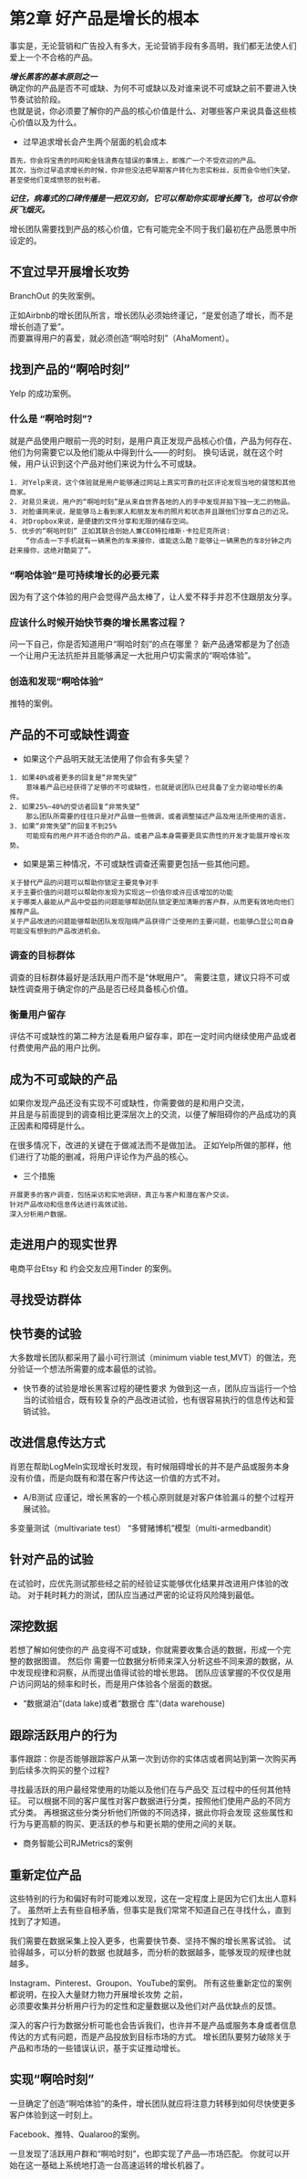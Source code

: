 # 第2章 好产品是增长的根本

事实是，无论营销和广告投入有多大，无论营销手段有多高明，我们都无法使人们爱上一个不合格的产品。

***增长黑客的基本原则之一***  
确定你的产品是否不可或缺、为何不可或缺以及对谁来说不可或缺之前不要进入快节奏试验阶段。  
也就是说，你必须要了解你的产品的核心价值是什么、对哪些客户来说具备这些核心价值以及为什么。

* 过早追求增长会产生两个层面的机会成本
```text
首先，你会将宝贵的时间和金钱浪费在错误的事情上，即推广一个不受欢迎的产品。
其次，当你过早追求增长的时候，你非但没法把早期客户转化为忠实粉丝，反而会令他们失望，甚至使他们变成愤怒的批判者。
```

***记住，病毒式的口碑传播是一把双刃剑，它可以帮助你实现增长腾飞，也可以令你灰飞烟灭。***

增长团队需要找到产品的核心价值，它有可能完全不同于我们最初在产品愿景中所设定的。

## 不宜过早开展增长攻势

BranchOut 的失败案例。

正如Airbnb的增长团队所言，增长团队必须始终谨记，“是爱创造了增长，而不是增长创造了爱”。  
而要赢得用户的喜爱，就必须创造“啊哈时刻”（AhaMoment）。

## 找到产品的“啊哈时刻”

Yelp 的成功案例。

### 什么是 “啊哈时刻”?

就是产品使用户眼前一亮的时刻，是用户真正发现产品核心价值，产品为何存在、他们为何需要它以及他们能从中得到什么——的时刻。
换句话说，就在这个时候，用户认识到这个产品对他们来说为什么不可或缺。

```text
1. 对Yelp来说，这个体验就是用户能够通过网站上真实可靠的社区评论发现当地的餐馆和其他商家。
2. 对易贝来说，用户的“啊哈时刻”是从来自世界各地的人的手中发现并拍下独一无二的物品。
3. 对脸谱网来说，是能够马上看到家人和朋友发布的照片和状态并且跟他们分享自己的近况。
4. 对Dropbox来说，是便捷的文件分享和无限的储存空间。
5. 优步的“啊哈时刻” 正如其联合创始人兼CEO特拉维斯·卡拉尼克所说:
	“你点击一下手机就有一辆黑色的车来接你，谁能这么酷？能够让一辆黑色的车8分钟之内赶来接你，这绝对酷毙了”。
```

### “啊哈体验”是可持续增长的必要元素

因为有了这个体验的用户会觉得产品太棒了，让人爱不释手并忍不住跟朋友分享。

### 应该什么时候开始快节奏的增长黑客过程？

问一下自己，你是否知道用户“啊哈时刻”的点在哪里？
新产品通常都是为了创造一个让用户无法抗拒并且能够满足一大批用户切实需求的“啊哈体验”。

### 创造和发现“啊哈体验”

推特的案例。

## 产品的不可或缺性调查

* 如果这个产品明天就无法使用了你会有多失望？
```text
1. 如果40%或者更多的回复是“非常失望”
	意味着产品已经获得了足够的不可或缺性，也就是说团队已经具备了全力驱动增长的条件。
2. 如果25%~40%的受访者回复“非常失望”
    那么团队所需要的往往只是对产品做一些微调，或者调整描述产品及用法所使用的语言。
3. 如果“非常失望”的回复不到25%
	可能现有的用户并不适合你的产品，或者产品本身需要更具实质性的开发才能展开增长攻势。
```

* 如果是第三种情况，不可或缺性调查还需要更包括一些其他问题。

```text
关于替代产品的问题可以帮助你锁定主要竞争对手
关于主要价值的问题可以帮助你发现为实现这一价值你或许应该增加的功能
关于哪类人最能从产品中受益的问题能够帮助团队锁定更加清晰的客户群，从而更有效地向他们推荐产品。
关于产品改进的问题能够帮助团队发现阻碍产品获得广泛使用的主要问题，也能够凸显公司自身可能没有想到的产品改进机会。
```

### 调查的目标群体

调查的目标群体最好是活跃用户而不是“休眠用户”。
需要注意，建议只将不可或缺性调查用于确定你的产品是否已经具备核心价值。

### 衡量用户留存

评估不可或缺性的第二种方法是看用户留存率，即在一定时间内继续使用产品或者付费使用产品的用户比例。

## 成为不可或缺的产品

如果你发现产品还没有实现不可或缺性，你需要做的是和用户交流，  
并且是与前面提到的调查相比更深层次上的交流，以便了解阻碍你的产品成功的真正因素和障碍是什么。

在很多情况下，改进的关键在于做减法而不是做加法。
正如Yelp所做的那样，他们进行了功能的删减，将用户评论作为产品的核心。

* 三个措施
```text
开展更多的客户调查，包括采访和实地调研，真正与客户和潜在客户交谈。
针对产品改动和信息传达进行高效试验。
深入分析用户数据。
```

## 走进用户的现实世界

电商平台Etsy 和 约会交友应用Tinder 的案例。

## 寻找受访群体

## 快节奏的试验

大多数增长团队都采用了最小可行测试（minimum viable test,MVT）的做法，充分验证一个想法所需要的成本最低的试验。

* 快节奏的试验是增长黑客过程的硬性要求
为做到这一点，团队应当运行一个恰当的试验组合，既有较复杂的产品改进试验，也有很容易执行的信息传达和营销试验。

## 改进信息传达方式

肖恩在帮助LogMeIn实现增长时发现，有时候阻碍增长的并不是产品或服务本身没有价值，而是向既有和潜在客户传达这一价值的方式不对。

* A/B测试
应谨记，增长黑客的一个核心原则就是对客户体验漏斗的整个过程开展试验。

多变量测试（multivariate test）
“多臂赌博机”模型（multi-armedbandit）

## 针对产品的试验

在试验时，应优先测试那些经之前的经验证实能够优化结果并改进用户体验的改动。
对于耗时耗力的测试，团队应当通过严密的论证将风险降到最低。

## 深挖数据

若想了解如何使你的产 品变得不可或缺，你就需要收集合适的数据，形成一个完整的数据图谱。
然后你 需要一位数据分析师来深入分析这些不同来源的数据，从中发现规律和洞察，从而提出值得试验的增长思路。
团队应该掌握的不仅仅是用户访问网站的频率和时长，而是用户体验各个层面的数据。

* “数据湖泊”(data lake)或者“数据仓 库”(data warehouse)

## 跟踪活跃用户的行为

事件跟踪：你是否能够跟踪客户从第一次到访你的实体店或者网站到第一次购买再到后续多次购买的整个过程?

寻找最活跃的用户最经常使用的功能以及他们在与产品交 互过程中的任何其他特征。
可以根据不同的客户属性对客户数据进行分类，按照他们使用产品的不同方式分类。
再根据这些分类分析他们所做的不同选择，据此你将会发现 这些属性和行为与更高额的购买、更活跃的参与和更长期的使用之间的关联。

* 商务智能公司RJMetrics的案例

## 重新定位产品

这些特别的行为和偏好有时可能难以发现，这在一定程度上是因为它们太出人意料了。
虽然听上去有些自相矛盾，但事实是我们常常不知道自己在寻找什么，直到找到了才知道。

我们需要在数据采集上投入更多，也需要快节奏、坚持不懈的增长黑客试验。
试验得越多，可以分析的数据 也就越多，而分析的数据越多，能够发现的规律也就越多。

Instagram、Pinterest、Groupon、YouTube的案例。
所有这些重新定位的案例都说明，在投入大量财力物力开展增长攻势 之前，  
必须要收集并分析用户行为的定性和定量数据以及他们对产品优缺点的反馈。

深入的客户行为数据分析可能也会告诉我们，也许并不是产品或服务本身或者信息传达的方式有问题，而是产品投放到目标市场的方式。
增长团队要努力破除关于产品和市场的一些错误认识，基于实证推动增长。

## 实现“啊哈时刻”

一旦确定了创造“啊哈体验”的条件，增长团队就应将注意力转移到如何尽快使更多客户体验到这一时刻上。

Facebook、推特、Qualaroo的案例。

一旦发现了活跃用户群和“啊哈时刻”，也即实现了产品—市场匹配。
你就可以开始在这一基础上系统地打造一台高速运转的增长机器了。
